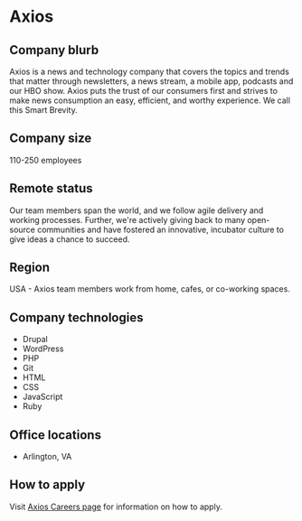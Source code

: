 # Axios

## Company blurb

Axios is a news and technology company that covers the topics and trends that matter through newsletters, a news stream, a mobile app, podcasts and our HBO show. Axios puts the trust of our consumers first and strives to make news consumption an easy, efficient, and worthy experience. We call this Smart Brevity.

## Company size

110-250 employees

## Remote status

Our team members span the world, and we follow agile delivery and working processes. Further, we're actively giving back to many open-source communities and have fostered an innovative, incubator culture to give ideas a chance to succeed.

## Region

USA - Axios team members work from home, cafes, or co-working spaces.

## Company technologies

* Drupal
* WordPress
* PHP
* Git
* HTML
* CSS
* JavaScript
* Ruby

## Office locations

* Arlington, VA

## How to apply

Visit [Axios Careers page](https://www.axios.com/careers/) for information on how to apply.